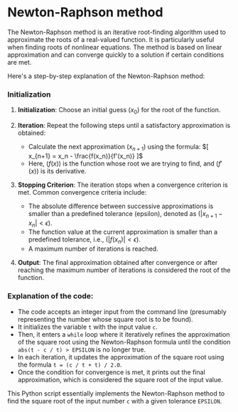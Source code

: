 # Newton-Raphson method 

The Newton-Raphson method is an iterative root-finding algorithm used to approximate the roots of a real-valued function. It is particularly useful when finding roots of nonlinear equations. The method is based on linear approximation and can converge quickly to a solution if certain conditions are met.

Here's a step-by-step explanation of the Newton-Raphson method:

### Initialization
1. **Initialization**: Choose an initial guess $( x_0 )$ for the root of the function.

2. **Iteration**: Repeat the following steps until a satisfactory approximation is obtained:
   - Calculate the next approximation $( x_{n+1} )$ using the formula:
     $[ x_{n+1} = x_n - \frac{f(x_n)}{f'(x_n)} ]$
   - Here, $( f(x) )$ is the function whose root we are trying to find, and $( f'(x) )$ is its derivative.

3. **Stopping Criterion**: The iteration stops when a convergence criterion is met. Common convergence criteria include:
   - The absolute difference between successive approximations is smaller than a predefined tolerance (epsilon), denoted as $( |x_{n+1} - x_n| < \epsilon )$.
   - The function value at the current approximation is smaller than a predefined tolerance, i.e., $( |f(x_n)| < \epsilon )$.
   - A maximum number of iterations is reached.

4. **Output**: The final approximation obtained after convergence or after reaching the maximum number of iterations is considered the root of the function.

### Explanation of the code:
- The code accepts an integer input from the command line (presumably representing the number whose square root is to be found).
- It initializes the variable `t` with the input value `c`.
- Then, it enters a `while` loop where it iteratively refines the approximation of the square root using the Newton-Raphson formula until the condition `abs(t - c / t) > EPSILON` is no longer true.
- In each iteration, it updates the approximation of the square root using the formula `t = (c / t + t) / 2.0`.
- Once the condition for convergence is met, it prints out the final approximation, which is considered the square root of the input value.

This Python script essentially implements the Newton-Raphson method to find the square root of the input number `c` with a given tolerance `EPSILON`.
